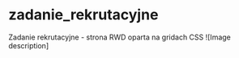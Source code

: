 # zadanie_rekrutacyjne
Zadanie rekrutacyjne - strona RWD oparta na gridach CSS 
![Image description]
